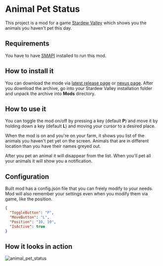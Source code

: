 
# Animal Pet Status
This project is a mod for a game [Stardew Valley](https://www.stardewvalley.net/) which shows you the animals you haven't pet this day.

## Requirements
You have to have [SMAPI](https://smapi.io/) installed to run this mod.

## How to install it
You can download the mode via [latest release page](https://github.com/Hakej/Animal-Pet-Status/releases) or [nexus page](https://www.nexusmods.com/stardewvalley/mods/8725/). After you download the archive, go into your Stardew Valley installation folder and unpack the archive into **Mods** directory.

## How to use it
You can toggle the mod on/off by pressing a key (default **P**) and move it by holding down a key (default **L**) and moving your cursor to a desired place.


When the mod is on and you're on your farm, it shows you list of the animals you haven't pet yet on the screen. Animals that are in different location than you have their names greyed out.

After you pet an animal it will disappear from the list. 
When you'll pet all your animals it will show you a notification.

## Configuration
Built mod has a config.json file that you can freely modify to your needs. Mod will also remember your settings even when you modify them via game, like the position.
```json
{
  "ToggleButton": "P",
  "MoveButton": "L",
  "Position": "10, 10",
  "IsActive": true
}
```

## How it looks in action
![animal_pet_status](https://user-images.githubusercontent.com/25157378/117950728-c83b1d80-b313-11eb-9aaa-cd663a7a305f.gif)

